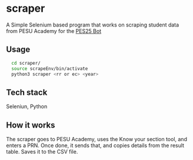 # scraper

A Simple Selenium based program that works on scraping student data from PESU Academy for the [PES25 Bot](https://github.com/alfadelta10010/pesu-bot-2025)

## Usage

```bash
  cd scraper/
  source scrapeEnv/bin/activate
  python3 scraper <rr or ec> <year>
```

## Tech stack

Seleniun, Python

## How it works

The scraper goes to PESU Academy, uses the Know your section tool, and enters a PRN. Once done, it sends that, and copies details from the result table. Saves it to the CSV file.
